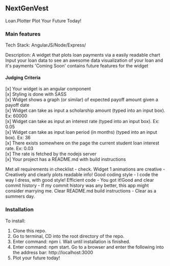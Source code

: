 ## NextGenVest
Loan.Plotter
Plot Your Future Today!

### Main features

Tech Stack: AngularJS/Node/Express/

Description: A widget that plots loan payments via a easily readable chart
Input your loan data to see an awesome data visualization of your loan and it's payments 
'Coming Soon' contains future features for the widget

#### Judging Criteria
[x] Your widget is an angular component  
[x] Styling is done with SASS  
[x] Widget shows a graph (or similar) of expected payoff amount given a payoff date   
[x] Widget can take as input a scholarship amount (typed into an input box). Ex: 60000  
[x] Widget can take as input an interest rate (typed into an input box). Ex: 0.05  
[x] Widget can take as input loan period (in months) (typed into an input box). Ex: 36  
[x] There exists somewhere on the page the current student loan interest rate. Ex: 0.03  
[x] The rate is fetched by the nodejs server  
[x] Your project has a README.md with build instructions  

Met all requirements in checklist - check.
Widget 1 animations are creative - Creatively and clearly plots readable info!
Good coding style - I code the way I dress, with good style! 
Efficient code - You got it!Good and clear commit history - If my commit history was any better, this app might consider marrying me. 
Clear README.md build instructions - Clear as a summers day.

### Installation

To install: 
1. Clone this repo.
2. Go to terminal, CD into the root directory of the repo. 
3. Enter command: npm i. Wait until installation is finished. 
4. Enter command: npm start.  Go to a browser and enter the following into the address bar: http://localhost:3000 
5. Plot your future today!

